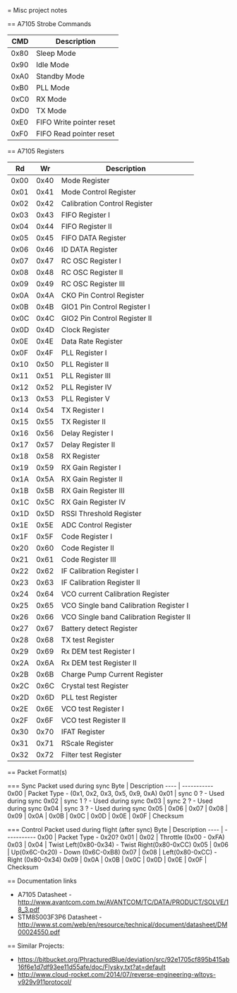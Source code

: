 = Misc project notes

== A7105 Strobe Commands

 CMD | Description
---- | -----------
0x80 | Sleep Mode
0x90 | Idle Mode
0xA0 | Standby Mode
0xB0 | PLL Mode
0xC0 | RX Mode
0xD0 | TX Mode
0xE0 | FIFO Write pointer reset
0xF0 | FIFO Read pointer reset

== A7105 Registers

 Rd  |  Wr  | Description
---- | ---- | ------------ 
0x00 | 0x40 | Mode Register
0x01 | 0x41 | Mode Control Register
0x02 | 0x42 | Calibration Control Register
0x03 | 0x43 | FIFO Register I
0x04 | 0x44 | FIFO Register II
0x05 | 0x45 | FIFO DATA Register
0x06 | 0x46 | ID DATA Register
0x07 | 0x47 | RC OSC Register I
0x08 | 0x48 | RC OSC Register II
0x09 | 0x49 | RC OSC Register III
0x0A | 0x4A | CKO Pin Control Register
0x0B | 0x4B | GIO1 Pin Control Register I
0x0C | 0x4C | GIO2 Pin Control Register II
0x0D | 0x4D | Clock Register
0x0E | 0x4E | Data Rate Register
0x0F | 0x4F | PLL Register I
0x10 | 0x50 | PLL Register II
0x11 | 0x51 | PLL Register III
0x12 | 0x52 | PLL Register IV
0x13 | 0x53 | PLL Register V
0x14 | 0x54 | TX Register I
0x15 | 0x55 | TX Register II
0x16 | 0x56 | Delay Register I
0x17 | 0x57 | Delay Register II
0x18 | 0x58 | RX Register
0x19 | 0x59 | RX Gain Register I
0x1A | 0x5A | RX Gain Register II
0x1B | 0x5B | RX Gain Register III
0x1C | 0x5C | RX Gain Register IV
0x1D | 0x5D | RSSI Threshold Register
0x1E | 0x5E | ADC Control Register
0x1F | 0x5F | Code Register I
0x20 | 0x60 | Code Register II
0x21 | 0x61 | Code Register III
0x22 | 0x62 | IF Calibration Register I
0x23 | 0x63 | IF Calibration Register II
0x24 | 0x64 | VCO current Calibration Register
0x25 | 0x65 | VCO Single band Calibration Register I
0x26 | 0x66 | VCO Single band Calibration Register II
0x27 | 0x67 | Battery detect Register
0x28 | 0x68 | TX test Register
0x29 | 0x69 | Rx DEM test Register I
0x2A | 0x6A | Rx DEM test Register II
0x2B | 0x6B | Charge Pump Current Register
0x2C | 0x6C | Crystal test Register
0x2D | 0x6D | PLL test Register
0x2E | 0x6E | VCO test Register I
0x2F | 0x6F | VCO test Register II
0x30 | 0x70 | IFAT Register
0x31 | 0x71 | RScale Register
0x32 | 0x72 | Filter test Register

== Packet Format(s)

=== Sync
Packet used during sync
Byte | Description
---- | -----------
0x00 | Packet Type - (0x1, 0x2, 0x3, 0x5, 0x9, 0xA)
0x01 | sync 0 ? - Used during sync
0x02 | sync 1 ? - Used during sync
0x03 | sync 2 ? - Used during sync
0x04 | sync 3 ? - Used during sync
0x05 | 
0x06 | 
0x07 | 
0x08 | 
0x09 | 
0x0A | 
0x0B | 
0x0C | 
0x0D | 
0x0E | 
0x0F | Checksum

=== Control
Packet used during flight (after sync)
Byte | Description
---- | -----------
0x00 | Packet Type - 0x20?
0x01 | 
0x02 | Throttle (0x00 - 0xFA)
0x03 | 
0x04 | Twist Left(0x80-0x34) - Twist Right(0x80-0xCC)
0x05 | 
0x06 | Up(0x6C-0x20) - Down (0x6C-0xB8)
0x07 | 
0x08 | Left(0x80-0xCC) - Right (0x80-0x34)
0x09 | 
0x0A | 
0x0B | 
0x0C | 
0x0D | 
0x0E | 
0x0F | Checksum

== Documentation links
* A7105 Datasheet - http://www.avantcom.com.tw/AVANTCOM/TC/DATA/PRODUCT/SOLVE/18_3.pdf
* STM8S003F3P6 Datasheet - http://www.st.com/web/en/resource/technical/document/datasheet/DM00024550.pdf

== Similar Projects:
* https://bitbucket.org/PhracturedBlue/deviation/src/92e1705cf895b415ab16f6e1d7df93ee11d55afe/doc/Flysky.txt?at=default
* http://www.cloud-rocket.com/2014/07/reverse-engineering-wltoys-v929v911protocol/
